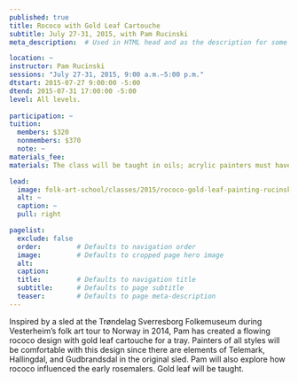 ```yaml
---
published: true
title: Rococo with Gold Leaf Cartouche 
subtitle: July 27-31, 2015, with Pam Rucinski 
meta_description:  # Used in HTML head and as the description for some search engines

location: ~
instructor: Pam Rucinski 
sessions: "July 27-31, 2015, 9:00 a.m.–5:00 p.m."
dtstart: 2015-07-27 9:00:00 -5:00
dtend: 2015-07-31 17:00:00 -5:00
level: All levels.
  
participation: ~
tuition:
  members: $320
  nonmembers: $370
  note: ~
materials_fee: 
materials: The class will be taught in oils; acrylic painters must have knowledge of both their colors and mediums.

lead:
  image: folk-art-school/classes/2015/rococo-gold-leaf-painting-rucinski.jpg
  alt: ~
  caption: ~
  pull: right

pagelist:
  exclude: false
  order:         # Defaults to navigation order  
  image:         # Defaults to cropped page hero image
  alt:
  caption:
  title:         # Defaults to navigation title
  subtitle:      # Defaults to page subtitle
  teaser:        # Defaults to page meta-description 
---
```

Inspired by a sled at the Trøndelag Sverresborg Folkemuseum during Vesterheim’s folk art tour to Norway in 2014, Pam has created a flowing rococo design with gold leaf cartouche for a tray. Painters of all styles will be comfortable with this design since there are elements of Telemark, Hallingdal, and Gudbrandsdal in the original sled. Pam will also explore how rococo influenced the early rosemalers. Gold leaf will be taught.